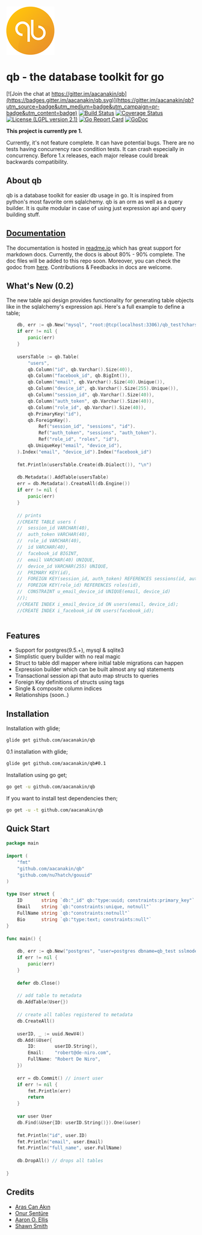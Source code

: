 ![alt text](https://github.com/aacanakin/qb/raw/master/qb_logo_128.png "qb: the database toolkit for go")

# qb - the database toolkit for go

[![Join the chat at https://gitter.im/aacanakin/qb](https://badges.gitter.im/aacanakin/qb.svg)](https://gitter.im/aacanakin/qb?utm_source=badge&utm_medium=badge&utm_campaign=pr-badge&utm_content=badge)
[![Build Status](https://travis-ci.org/aacanakin/qb.svg?branch=master)](https://travis-ci.org/aacanakin/qb) [![Coverage Status](https://coveralls.io/repos/github/aacanakin/qb/badge.svg?branch=master)](https://coveralls.io/github/aacanakin/qb?branch=master) [![License (LGPL version 2.1)](https://img.shields.io/badge/license-GNU%20LGPL%20version%202.1-brightgreen.svg?style=flat)](http://opensource.org/licenses/LGPL-2.1) [![Go Report Card](https://goreportcard.com/badge/github.com/aacanakin/qb)](https://goreportcard.com/report/github.com/aacanakin/qb) [![GoDoc](https://godoc.org/github.com/golang/gddo?status.svg)](http://godoc.org/github.com/aacanakin/qb)


**This project is currently pre 1.**

Currently, it's not feature complete. It can have potential bugs. There are no tests having concurrency race condition tests. It can crash especially in concurrency. 
Before 1.x releases, each major release could break backwards compatibility.

About qb
--------
qb is a database toolkit for easier db usage in go. It is inspired from python's most favorite orm sqlalchemy. qb is an orm as well as a query builder. It is quite modular in case of using just expression api and query building stuff.

[Documentation](https://qb.readme.io)
-------------
The documentation is hosted in [readme.io](https://qb.readme.io) which has great support for markdown docs. Currently, the docs is about 80% - 90% complete. The doc files will be added to this repo soon. Moreover, you can check the godoc from [here](https://godoc.org/github.com/aacanakin/qb). Contributions & Feedbacks in docs are welcome.

What's New (0.2)
----------------
The new table api design provides functionality for generating table objects like in the sqlalchemy's expression api.
Here's a full example to define a table;
```go
    db, err := qb.New("mysql", "root:@tcp(localhost:3306)/qb_test?charset=utf8")
	if err != nil {
		panic(err)
	}

	usersTable := qb.Table(
		"users",
		qb.Column("id", qb.Varchar().Size(40)),
		qb.Column("facebook_id", qb.BigInt()),
		qb.Column("email", qb.Varchar().Size(40).Unique()),
		qb.Column("device_id", qb.Varchar().Size(255).Unique()),
		qb.Column("session_id", qb.Varchar().Size(40)),
		qb.Column("auth_token", qb.Varchar().Size(40)),
		qb.Column("role_id", qb.Varchar().Size(40)),
		qb.PrimaryKey("id"),
		qb.ForeignKey().
			Ref("session_id", "sessions", "id").
			Ref("auth_token", "sessions", "auth_token").
			Ref("role_id", "roles", "id"),
		qb.UniqueKey("email", "device_id"),
	).Index("email", "device_id").Index("facebook_id")

	fmt.Println(usersTable.Create(db.Dialect()), "\n")

	db.Metadata().AddTable(usersTable)
	err = db.Metadata().CreateAll(db.Engine())
	if err != nil {
		panic(err)
	}
	
	// prints
	//CREATE TABLE users (
    //	session_id VARCHAR(40),
    //	auth_token VARCHAR(40),
    //	role_id VARCHAR(40),
    //	id VARCHAR(40),
    //	facebook_id BIGINT,
    //	email VARCHAR(40) UNIQUE,
    //	device_id VARCHAR(255) UNIQUE,
    //	PRIMARY KEY(id),
    //	FOREIGN KEY(session_id, auth_token) REFERENCES sessions(id, auth_token),
    //	FOREIGN KEY(role_id) REFERENCES roles(id),
    //	CONSTRAINT u_email_device_id UNIQUE(email, device_id)
    //);
    //CREATE INDEX i_email_device_id ON users(email, device_id);
    //CREATE INDEX i_facebook_id ON users(facebook_id);
	
```

Features
--------
- Support for postgres(9.5.+), mysql & sqlite3
- Simplistic query builder with no real magic
- Struct to table ddl mapper where initial table migrations can happen
- Expression builder which can be built almost any sql statements
- Transactional session api that auto map structs to queries
- Foreign Key definitions of structs using tags
- Single & composite column indices
- Relationships (soon..)

Installation
------------
Installation with glide;
```sh
glide get github.com/aacanakin/qb
```

0.1 installation with glide;
```sh
glide get github.com/aacanakin/qb#0.1
```

Installation using go get;
```sh
go get -u github.com/aacanakin/qb
```
If you want to install test dependencies then;
```sh
go get -u -t github.com/aacanakin/qb
```

Quick Start
-----------
```go
package main

import (
	"fmt"
	"github.com/aacanakin/qb"
	"github.com/nu7hatch/gouuid"
)

type User struct {
	ID       string `db:"_id" qb:"type:uuid; constraints:primary_key"`
	Email    string `qb:"constraints:unique, notnull"`
	FullName string `qb:"constraints:notnull"`
	Bio      string `qb:"type:text; constraints:null"`
}

func main() {

	db, err := qb.New("postgres", "user=postgres dbname=qb_test sslmode=disable")
	if err != nil {
		panic(err)
	}

	defer db.Close()

	// add table to metadata
	db.AddTable(User{})

	// create all tables registered to metadata
	db.CreateAll()

	userID, _ := uuid.NewV4()
	db.Add(&User{
		ID:       userID.String(),
		Email:    "robert@de-niro.com",
		FullName: "Robert De Niro",
	})

	err = db.Commit() // insert user
	if err != nil {
	    fmt.Println(err)
	    return
	}

	var user User
	db.Find(&User{ID: userID.String()}).One(&user)

	fmt.Println("id", user.ID)
	fmt.Println("email", user.Email)
	fmt.Println("full_name", user.FullName)

	db.DropAll() // drops all tables

}
```

Credits
-------
- [Aras Can Akın](https://github.com/aacanakin)
- [Onur Şentüre](https://github.com/onursenture)
- [Aaron O. Ellis](https://github.com/aodin)
- [Shawn Smith](https://github.com/shawnps)
